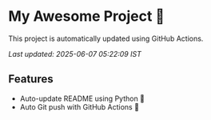 # My Awesome Project 🚀

This project is automatically updated using GitHub Actions.

_Last updated: 2025-06-07 05:22:09 IST_

## Features
- Auto-update README using Python 🐍
- Auto Git push with GitHub Actions 🤖

